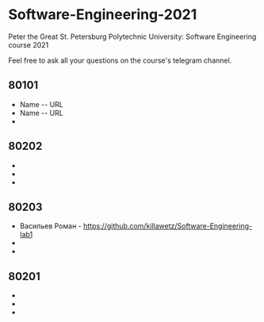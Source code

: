 # Software-Engineering-2021
Peter the Great St. Petersburg Polytechnic University: Software Engineering course 2021

Feel free to ask all your questions on the course's telegram channel.

## 80101

- Name -- URL
- Name -- URL
-

## 80202

- 
-
-

## 80203

- Васильев Роман - https://github.com/killawetz/Software-Engineering-lab1
-
-

## 80201

-
-
-
